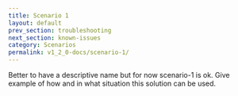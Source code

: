 ```yaml
---
title: Scenario 1
layout: default
prev_section: troubleshooting
next_section: known-issues
category: Scenarios
permalink: v1_2_0-docs/scenario-1/
---
```

Better to have a descriptive name but for now scenario-1 is ok.
Give example of how and in what situation this solution can be used.
